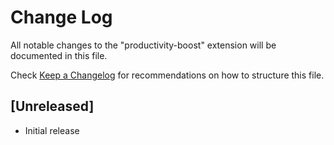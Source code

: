 # Change Log

All notable changes to the "productivity-boost" extension will be documented in this file.

Check [Keep a Changelog](http://keepachangelog.com/) for recommendations on how to structure this file.

## [Unreleased]

- Initial release